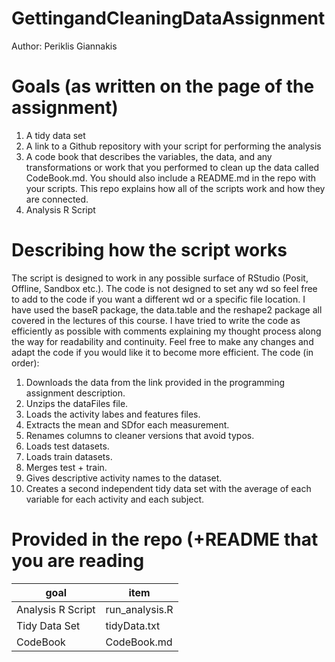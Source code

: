 # GettingandCleaningDataAssignment
Author: Periklis Giannakis

# Goals (as written on the page of the assignment)
1. A tidy data set 
2. A link to a Github repository with your script for performing the analysis 
3. A code book that describes the variables, the data, and any transformations or work that you performed to clean up the data called CodeBook.md. You should also include a README.md in the repo with your scripts. This repo explains how all of the scripts work and how they are connected.
4. Analysis R Script

# Describing how the script works
The script is designed to work in any possible surface of RStudio (Posit, Offline, Sandbox etc.). 
The code is not designed to set any wd so feel free to add to the code if you want a different wd or a specific file location.
I have used the baseR package, the data.table and the reshape2 package all covered in the lectures of this course.
I have tried to write the code as efficiently as possible with comments explaining my thought process along the way for readability and continuity.
Feel free to make any changes and adapt the code if you would like it to become more efficient.
The code (in order):
1. Downloads the data from the link provided in the programming assignment description.
2. Unzips the dataFiles file.
3. Loads the activity labes and features files.
4. Extracts the mean and SDfor each measurement.
5. Renames columns to cleaner versions that avoid typos.
6. Loads test datasets.
7. Loads train datasets.
8. Merges test + train.
9. Gives descriptive activity names to the dataset.
10. Creates a second independent tidy data set with the average of each variable for each activity and each subject.

# Provided in the repo (+README that you are reading
goal | item
--- | ---
Analysis R Script | run_analysis.R
Tidy Data Set | tidyData.txt
CodeBook | CodeBook.md
